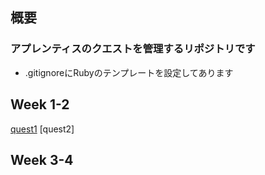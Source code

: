 ## 概要 
### アプレンティスのクエストを管理するリポジトリです
- .gitignoreにRubyのテンプレートを設定してあります

## Week 1-2
[quest1](quest/week_1-2/quest1.rb) [quest2]

## Week 3-4
